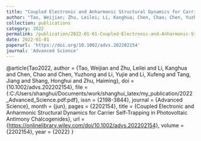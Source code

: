 ```yaml
---
title: "Coupled Electronic and Anharmonic Structural Dynamics for Carrier Self‐Trapping in Photovoltaic Antimony Chalcogenides"
author: "Tao, Weijian; Zhu, Leilei; Li, Kanghua; Chen, Chao; Chen, Yuzhong; Li, Yujie; Li, Xufeng; Tang, Jiang; Shang, Honghui; Zhu, Haiming"
collection: publications
category: 2022
permalink: /publication/2022-01-01-Coupled-Electronic-and-Anharmonic-Structural-Dynamics-for-Carrier-Self‐Trapping-in-Photovoltaic-Antimony-Chalcogenides
date: 2022-01-01
paperurl: 'https://doi.org/10.1002/advs.202202154'
journal: 'Advanced Science'
---
```

@article{Tao2022,
 author = {Tao, Weijian and Zhu, Leilei and Li, Kanghua and Chen, Chao and Chen, Yuzhong and Li, Yujie and Li, Xufeng and Tang, Jiang and Shang, Honghui and Zhu, Haiming},
 doi = {10.1002/advs.202202154},
 file = {:C\:/Users/shanghui/Documents/work/shanghui_latex/my_publication/2022_Advanced_Science.pdf:pdf},
 issn = {2198-3844},
 journal = {Advanced Science},
 month = {jun},
 pages = {2202154},
 title = {Coupled Electronic and Anharmonic Structural Dynamics for Carrier Self‐Trapping in Photovoltaic Antimony Chalcogenides},
 url = {https://onlinelibrary.wiley.com/doi/10.1002/advs.202202154},
 volume = {2202154},
 year = {2022}
}
